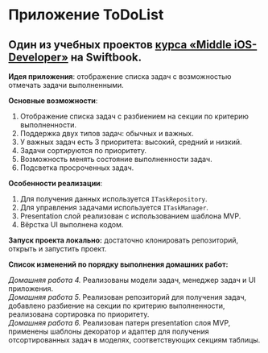 # Приложение ToDoList

## Один из учебных проектов [курса «Middle iOS-Developer»](https://swiftbook.org/professions/71/show_promo) на Swiftbook.
**Идея приложения**: отображение списка задач с возможностью отмечать задачи выполненными.

**Основные возможности**:

1. Отображение списка задач с разбиением на секции по критерию выполненности.
2. Поддержка двух типов задач: обычных и важных.
3. У важных задач есть 3 приоритета: высокий, средний и низкий.
4. Задачи сортируются по приоритету.
5. Возможность менять состояние выполненности задач.
6. Подсветка просроченных задач.

**Особенности реализации**:

1. Для получения данных используется `ITaskRepository`.
2. Для управления задачами используется `ITaskManager`.
3. Presentation слой реализован с использованием шаблона MVP.
4. Вёрстка UI выполнена кодом.

**Запуск проекта локально:** достаточно клонировать репозиторий, открыть и запустить проект.

**Список изменений по порядку выполнения домашних работ:**

*Домашняя работа 4.* Реализованы модели задач, менеджер задач и UI приложения.  
*Домашняя работа 5.* Реализован репозиторий для получения задач, добавлено разбиение на секции по критерию выполненности, реализована сортировка по приоритету.  
*Домашняя работа 6.* Реализован патерн presentation слоя MVP, применены шаблоны декоратор и адаптер для получения отсортированных задач в моделях, соответствующих секциям таблицы.